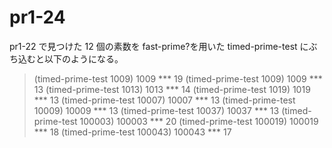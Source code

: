# pr1-24

pr1-22 で見つけた 12 個の素数を fast-prime?を用いた timed-prime-test にぶち込むと以下のようになる。

> (timed-prime-test 1009)
> 1009 \*\*\* 19
> (timed-prime-test 1009)
> 1009 \*\*\* 13
> (timed-prime-test 1013)
> 1013 \*\*\* 14
> (timed-prime-test 1019)
> 1019 \*\*\* 13
> (timed-prime-test 10007)
> 10007 \*\*\* 13
> (timed-prime-test 10009)
> 10009 \*\*\* 13
> (timed-prime-test 10037)
> 10037 \*\*\* 13
> (timed-prime-test 100003)
> 100003 \*\*\* 20
> (timed-prime-test 100019)
> 100019 \*\*\* 18
> (timed-prime-test 100043)
> 100043 \*\*\* 17
